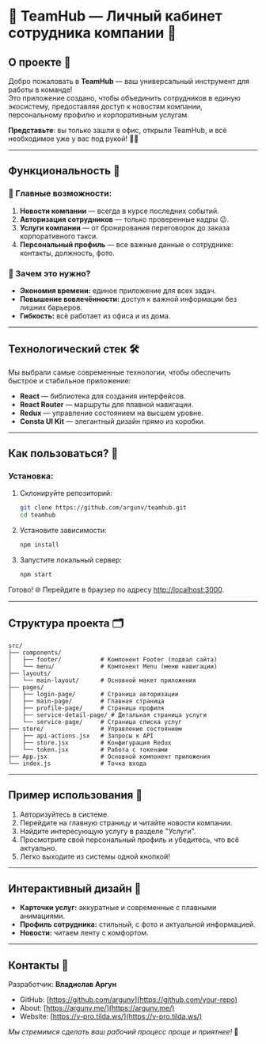 # 🌟 TeamHub — Личный кабинет сотрудника компании 🚀

## О проекте 📖

Добро пожаловать в **TeamHub** — ваш универсальный инструмент для работы в команде!  
Это приложение создано, чтобы объединить сотрудников в единую экосистему, предоставляя доступ к новостям компании, персональному профилю и корпоративным услугам.  

**Представьте**: вы только зашли в офис, открыли TeamHub, и всё необходимое уже у вас под рукой! 📱✨

---

## Функциональность 🤩

### 🔖 Главные возможности:
1. **Новости компании** — всегда в курсе последних событий.
2. **Авторизация сотрудников** — только проверенные кадры 😉.
3. **Услуги компании** — от бронирования переговорок до заказа корпоративного такси.
4. **Персональный профиль** — все важные данные о сотруднике: контакты, должность, фото.

### 🎯 Зачем это нужно?
- **Экономия времени:** единое приложение для всех задач.
- **Повышение вовлечённости:** доступ к важной информации без лишних барьеров.
- **Гибкость:** всё работает из офиса и из дома.

---

## Технологический стек 🛠️

Мы выбрали самые современные технологии, чтобы обеспечить быстрое и стабильное приложение:
- **React** — библиотека для создания интерфейсов.
- **React Router** — маршруты для плавной навигации.
- **Redux** — управление состоянием на высшем уровне.
- **Consta UI Kit** — элегантный дизайн прямо из коробки.

---

## Как пользоваться? 🤔

### Установка:

1. Склонируйте репозиторий:
   ```bash
   git clone https://github.com/argunv/teamhub.git
   cd teamhub
   ```
2. Установите зависимости:
   ```bash
   npm install
   ```
3. Запустите локальный сервер:
   ```bash
   npm start
   ```

Готово! 🌐 Перейдите в браузер по адресу [http://localhost:3000](http://localhost:3000).

---

## Структура проекта 🗂️

```plaintext
src/
├── components/
│   ├── footer/           # Компонент Footer (подвал сайта)
│   └── menu/             # Компонент Menu (меню навигации)
├── layouts/
│   └── main-layout/      # Основной макет приложения
├── pages/
│   ├── login-page/       # Страница авторизации
│   ├── main-page/        # Главная страница
│   ├── profile-page/     # Страница профиля
│   ├── service-detail-page/ # Детальная страница услуги
│   └── service-page/     # Страница списка услуг
├── store/                # Управление состоянием
│   ├── api-actions.jsx   # Запросы к API
│   ├── store.jsx         # Конфигурация Redux
│   └── token.jsx         # Работа с токенами
├── App.jsx               # Основной компонент приложения
└── index.js              # Точка входа
```

---

## Пример использования 🚀

1. Авторизуйтесь в системе.
2. Перейдите на главную страницу и читайте новости компании.
3. Найдите интересующую услугу в разделе "Услуги".
4. Просмотрите свой персональный профиль и убедитесь, что всё актуально.
5. Легко выходите из системы одной кнопкой!

---

## Интерактивный дизайн 🎨

- **Карточки услуг:** аккуратные и современные с плавными анимациями.
- **Профиль сотрудника:** стильный, с фото и актуальной информацией.
- **Новости:** читаем ленту с комфортом.

---

## Контакты 📧

Разработчик: **Владислав Аргун**
- GitHub: [https://github.com/argunv](https://github.com/your-repo)
- About: [https://argunv.me/](https://argunv.me/)
- Website: [https://v-pro.tilda.ws/](https://v-pro.tilda.ws/)

_Мы стремимся сделать ваш рабочий процесс проще и приятнее!_ 🌟
